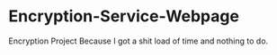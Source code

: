 # Encryption-Service-Webpage
Encryption Project
Because I got a shit load of time and nothing to do. 
